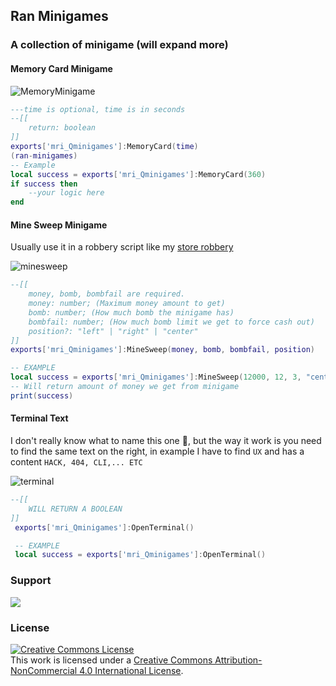 ## Ran Minigames

### A collection of minigame (will expand more)

#### Memory Card Minigame

![MemoryMinigame](.github/assets/memorygame.png)

```lua
---time is optional, time is in seconds
--[[
    return: boolean
]]
exports['mri_Qminigames']:MemoryCard(time)
(ran-minigames)
-- Example
local success = exports['mri_Qminigames']:MemoryCard(360)
if success then
    --your logic here
end
```

#### Mine Sweep Minigame

Usually use it in a robbery script like my [store robbery](https://github.com/RanDXDev/ran-storerobbery)

![minesweep](.github/assets/sweeper.png)

```lua
--[[
    money, bomb, bombfail are required.
    money: number; (Maximum money amount to get)
    bomb: number; (How much bomb the minigame has)
    bombfail: number; (How much bomb limit we get to force cash out)
    position?: "left" | "right" | "center"
]]
exports['mri_Qminigames']:MineSweep(money, bomb, bombfail, position)

-- EXAMPLE
local success = exports['mri_Qminigames']:MineSweep(12000, 12, 3, "center")
-- Will return amount of money we get from minigame
print(success)
```

#### Terminal Text

I don't really know what to name this one 🥲, but the way it work is you need to find the same text on the right, in example I have to find `UX` and has a content `HACK, 404, CLI,... ETC`

![terminal](.github/assets/terminal.png)

```lua
--[[
    WILL RETURN A BOOLEAN
]]
 exports['mri_Qminigames']:OpenTerminal()

 -- EXAMPLE
 local success = exports['mri_Qminigames']:OpenTerminal()
```

### Support

[![](https://dcbadge.vercel.app/api/server/eGkquvxhSf)](https://discord.gg/eGkquvxhSf)

### License

<a rel="license" href="http://creativecommons.org/licenses/by-nc/4.0/"><img alt="Creative Commons License" style="border-width:0" src="https://i.creativecommons.org/l/by-nc/4.0/88x31.png" /></a><br />This work is licensed under a <a rel="license" href="http://creativecommons.org/licenses/by-nc/4.0/">Creative Commons Attribution-NonCommercial 4.0 International License</a>.
